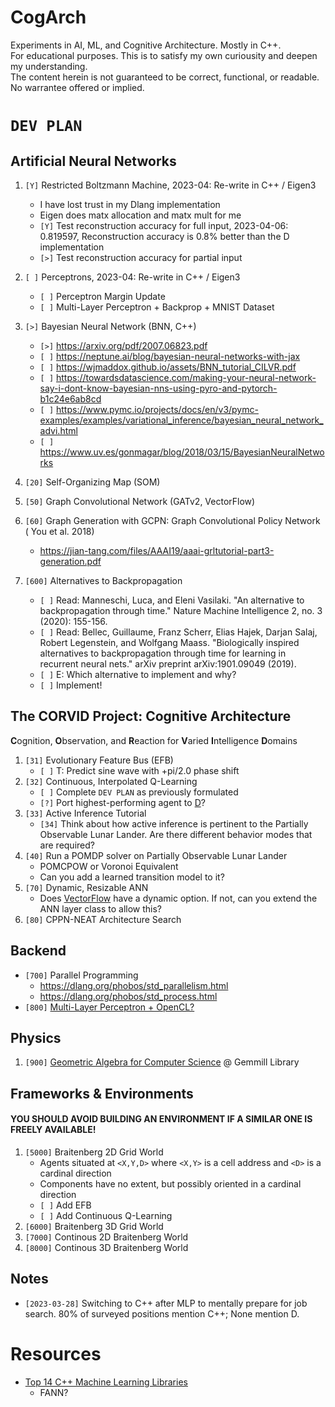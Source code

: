 # CogArch
Experiments in AI, ML, and Cognitive Architecture. Mostly in C++.  
For educational purposes. This is to satisfy my own curiousity and deepen my understanding.  
The content herein is not guaranteed to be correct, functional, or readable. No warrantee offered or implied.  

# `DEV PLAN`

## Artificial Neural Networks
1. `[Y]` Restricted Boltzmann Machine, 2023-04: Re-write in C++ / Eigen3
    * I have lost trust in my Dlang implementation
    * Eigen does matx allocation and matx mult for me
    * `[Y]` Test reconstruction accuracy for full input, 2023-04-06: 0.819597, Reconstruction accuracy is 0.8% better than the D implementation
    * `[>]` Test reconstruction accuracy for partial input  

1. `[ ]` Perceptrons, 2023-04: Re-write in C++ / Eigen3
    * `[ ]` Perceptron Margin Update    
    * `[ ]` Multi-Layer Perceptron + Backprop + MNIST Dataset
1. `[>]` Bayesian Neural Network (BNN, C++)
   * `[>]` https://arxiv.org/pdf/2007.06823.pdf
   * `[ ]` https://neptune.ai/blog/bayesian-neural-networks-with-jax
   * `[ ]` https://wjmaddox.github.io/assets/BNN_tutorial_CILVR.pdf
   * `[ ]` https://towardsdatascience.com/making-your-neural-network-say-i-dont-know-bayesian-nns-using-pyro-and-pytorch-b1c24e6ab8cd
   * `[ ]` https://www.pymc.io/projects/docs/en/v3/pymc-examples/examples/variational_inference/bayesian_neural_network_advi.html
   * `[ ]` https://www.uv.es/gonmagar/blog/2018/03/15/BayesianNeuralNetworks
1. `[20]` Self-Organizing Map (SOM)
1. `[50]` Graph Convolutional Network (GATv2, VectorFlow)
1. `[60]` Graph Generation with GCPN: Graph Convolutional Policy Network ( You et al. 2018)  
    * https://jian-tang.com/files/AAAI19/aaai-grltutorial-part3-generation.pdf
1. `[600]` Alternatives to Backpropagation
    * `[ ]` Read: Manneschi, Luca, and Eleni Vasilaki. "An alternative to backpropagation through time." Nature Machine Intelligence 2, no. 3 (2020): 155-156.
    * `[ ]` Read: Bellec, Guillaume, Franz Scherr, Elias Hajek, Darjan Salaj, Robert Legenstein, and Wolfgang Maass. "Biologically inspired alternatives to backpropagation through time for learning in recurrent neural nets." arXiv preprint arXiv:1901.09049 (2019).
    * `[ ]` E: Which alternative to implement and why?
    * `[ ]` Implement!



## The CORVID Project: Cognitive Architecture  
**C**ognition, **O**bservation, and **R**eaction for **V**aried **I**ntelligence **D**omains
1. `[31]` Evolutionary Feature Bus (EFB) 
    * `[ ]` T: Predict sine wave with +pi/2.0 phase shift
1. `[32]` Continuous, Interpolated Q-Learning
    * `[ ]` Complete `DEV PLAN` as previously formulated
    * `[?]` Port highest-performing agent to [D](https://dlang.org/)?
1. `[33]` Active Inference Tutorial
    * `[34]` Think about how active inference is pertinent to the Partially Observable Lunar Lander.  Are there different behavior modes that are required?
1. `[40]` Run a POMDP solver on Partially Observable Lunar Lander
    * POMCPOW or Voronoi Equivalent
    * Can you add a learned transition model to it?
1. `[70]` Dynamic, Resizable ANN
    * Does [VectorFlow](https://netflixtechblog.medium.com/introducing-vectorflow-fe10d7f126b8) have a dynamic option.  If not, can you extend the ANN layer class to allow this?
1. `[80]` CPPN-NEAT Architecture Search

## Backend
* `[700]` Parallel Programming
    - https://dlang.org/phobos/std_parallelism.html
    - https://dlang.org/phobos/std_process.html
* `[800]` [Multi-Layer Perceptron + OpenCL?](https://www.es.ele.tue.nl/~mwijtvliet/5KK73/?page=mmopencl)  

## Physics
1. `[900]` [Geometric Algebra for Computer Science](https://www.amazon.com/Geometric-Algebra-Computer-Science-Revised/dp/0123749425) @ Gemmill Library

## Frameworks & Environments
#### YOU SHOULD AVOID BUILDING AN ENVIRONMENT IF A SIMILAR ONE IS FREELY AVAILABLE!
1. `[5000]` Braitenberg 2D Grid World
    * Agents situated at `<X,Y,D>` where `<X,Y>` is a cell address and `<D>` is a cardinal direction
    * Components have no extent, but possibly oriented in a cardinal direction
    * `[ ]` Add EFB
    * `[ ]` Add Continuous Q-Learning
1. `[6000]` Braitenberg 3D Grid World
1. `[7000]` Continous 2D Braitenberg World
1. `[8000]` Continous 3D Braitenberg World

## Notes
* `[2023-03-28]` Switching to C++ after MLP to mentally prepare for job search. 80% of surveyed positions mention C++; None mention D.

# Resources
* [Top 14 C++ Machine Learning Libraries](https://anywhere.epam.com/business/c-plus-plus-ml-libraries)
    - FANN?